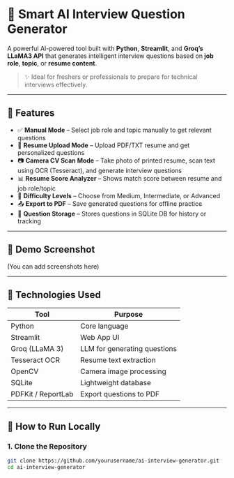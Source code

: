 # 🧠 Smart AI Interview Question Generator

A powerful AI-powered tool built with **Python**, **Streamlit**, and **Groq’s LLaMA3 API** that generates intelligent interview questions based on **job role**, **topic**, or **resume content**.

> ✨ Ideal for freshers or professionals to prepare for technical interviews effectively.

---

## 📌 Features

- ✅ **Manual Mode** – Select job role and topic manually to get relevant questions
- 📄 **Resume Upload Mode** – Upload PDF/TXT resume and get personalized questions
- 📷 **Camera CV Scan Mode** – Take photo of printed resume, scan text using OCR (Tesseract), and generate interview questions
- 📊 **Resume Score Analyzer** – Shows match score between resume and job role/topic
- 📝 **Difficulty Levels** – Choose from Medium, Intermediate, or Advanced
- 📤 **Export to PDF** – Save generated questions for offline practice
- 💾 **Question Storage** – Stores questions in SQLite DB for history or tracking

---

## 📸 Demo Screenshot

(You can add screenshots here)

---

## 🔧 Technologies Used

| Tool | Purpose |
|------|---------|
| Python | Core language |
| Streamlit | Web App UI |
| Groq (LLaMA 3) | LLM for generating questions |
| Tesseract OCR | Resume text extraction |
| OpenCV | Camera image processing |
| SQLite | Lightweight database |
| PDFKit / ReportLab | Export questions to PDF |

---

## 🚀 How to Run Locally

### 1. Clone the Repository

```bash
git clone https://github.com/yourusername/ai-interview-generator.git
cd ai-interview-generator

